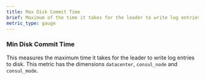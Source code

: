 ```yaml
---
title: Max Disk Commit Time
brief: Maximum of the time it takes for the leader to write log entries to disk
metric_type: gauge
---
```

### Min Disk Commit Time
This measures the maximum time it takes for the leader to write log entries to disk. This metric has the dimensions `datacenter`, `consul_node` and `consul_mode`.